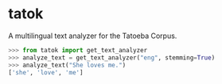 # tatok

A multilingual text analyzer for the Tatoeba Corpus.

```python
>>> from tatok import get_text_analyzer
>>> analyze_text = get_text_analyzer("eng", stemming=True)
>>> analyze_text("She loves me.")
['she', 'love', 'me']
```